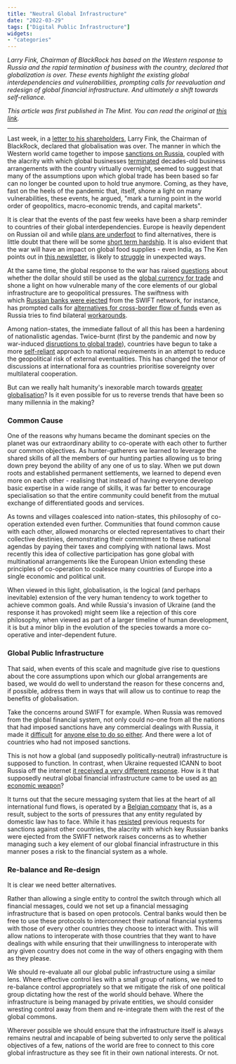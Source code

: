 ```yaml
---
title: "Neutral Global Infrastructure"
date: "2022-03-29"
tags: ["Digital Public Infrastructure"]
widgets: 
- "categories"
---
```


*Larry Fink, Chairman of BlackRock has based on the Western response to Russia and the rapid termination of business with the country, declared that globalization is over. These events highlight the existing global interdependencies and vulnerabilities, prompting calls for reevaluation and redesign of global financial infrastructure. And ultimately a shift towards self-reliance.*

<!--more-->

*This article was first published in The Mint. You can read the original at [this link](https://www.livemint.com/opinion/columns/globalization-is-dying-long-may-the-phenomenon-live-11648573403261.html).*

---

Last week, in a [letter to his shareholders](https://www.blackrock.com/corporate/investor-relations/larry-fink-chairmans-letter?campaign_id=4&emc=edit_dk_20220324&instance_id=56595&nl=dealbook&regi_id=76211278&segment_id=86425&te=1&user_id=7965f8a3bc75ea080d96e1dfea67c214), Larry Fink, the Chairman of BlackRock, declared that globalisation was over. The manner in which the Western world came together to impose [sanctions on Russia](https://correctiv.org/en/latest-stories/2022/03/01/sanctions-tracker-live-monitoring-of-all-sanctions-against-russia/), coupled with the alacrity with which global businesses [terminated](https://www.theguardian.com/world/2022/mar/12/mcdonalds-russia-departure-more-than-burgers-west-putin) decades-old business arrangements with the country virtually overnight, seemed to suggest that many of the assumptions upon which global trade has been based so far can no longer be counted upon to hold true anymore. Coming, as they have, fast on the heels of the pandemic that, itself, shone a light on many vulnerabilities, these events, he argued, "mark a turning point in the world order of geopolitics, macro-economic trends, and capital markets".

It is clear that the events of the past few weeks have been a sharp reminder to countries of their global interdependencies. Europe is heavily dependent on Russian oil and while [plans are underfoot](https://www.ft.com/content/d702e4cc-a688-4dba-a05a-dfbd1f9442f9) to find alternatives, there is little doubt that there will be some [short term hardship](https://www.ft.com/content/46d8de37-5969-4d61-a168-d68085dab224#post-914aaa34-4ef2-43de-a698-fd89c8c4b21c). It is also evident that the war will have an impact on global food supplies - even India, as The Ken points out in [this newsletter](https://the-ken.com/the-nutgraf/india-ukraine-and-sunflowers/), is likely to [struggle](https://www.reuters.com/business/retail-consumer/india-buys-russian-sunoil-record-high-price-ukraine-supplies-halt-2022-03-29/) in unexpected ways.

At the same time, the global response to the war has raised [questions](https://www.firstpost.com/opinion/the-ukraine-war-and-after-is-dollar-losing-heft-as-reserve-currency-10494231.html) about whether the dollar should still be used as the [global currency for trade](https://www.ft.com/content/5f13270f-9293-42f9-a4f0-13290109ea02) and shone a light on how vulnerable many of the core elements of our global infrastructure are to geopolitical pressures. The swiftness with which [Russian banks were ejected](https://www.reuters.com/business/finance/eu-excludes-seven-russian-banks-swift-official-journal-2022-03-02/) from the SWIFT network, for instance, has prompted calls for [alternatives for cross-border flow of funds](https://www.tradefinanceglobal.com/posts/is-the-war-in-ukraine-speeding-up-the-development-of-alternatives-to-swift/) even as Russia tries to find bilateral [workarounds](https://asiatimes.com/2022/02/chinas-swift-alternative-may-undercut-us-sanctions/).

Among nation-states, the immediate fallout of all this has been a hardening of nationalistic agendas. Twice-burnt (first by the pandemic and now by war-induced [disruptions to global trade](https://clepa.eu/mediaroom/russia-ukraine-crisis-poses-great-risk-to-global-supply-chains/)), countries have begun to take a more [self-reliant](https://www.financialexpress.com/economy/past-covid19-world-india-to-focus-on-self-reliance-as-it-moves-to-revamp-its-economy/2034825/) approach to national requirements in an attempt to reduce the geopolitical risk of external eventualities. This has changed the tenor of discussions at international fora as countries prioritise sovereignty over multilateral cooperation.

But can we really halt humanity's inexorable march towards [greater globalisation](https://www.economist.com/leaders/2022/03/19/confronting-russia-shows-the-tension-between-free-trade-and-freedom)? Is it even possible for us to reverse trends that have been so many millennia in the making?

### Common Cause

One of the reasons why humans became the dominant species on the planet was our extraordinary ability to co-operate with each other to further our common objectives. As hunter-gatherers we learned to leverage the shared skills of all the members of our hunting parties allowing us to bring down prey beyond the ability of any one of us to slay. When we put down roots and established permanent settlements, we learned to depend even more on each other - realising that instead of having everyone develop basic expertise in a wide range of skills, it was far better to encourage specialisation so that the entire community could benefit from the mutual exchange of differentiated goods and services.

As towns and villages coalesced into nation-states, this philosophy of co-operation extended even further. Communities that found common cause with each other, allowed monarchs or elected representatives to chart their collective destinies, demonstrating their commitment to these national agendas by paying their taxes and complying with national laws. Most recently this idea of collective participation has gone global with multinational arrangements like the European Union extending these principles of co-operation to coalesce many countries of Europe into a single economic and political unit.

When viewed in this light, globalisation, is the logical (and perhaps inevitable) extension of the very human tendency to work together to achieve common goals. And while Russia's invasion of Ukraine (and the response it has provoked) might seem like a rejection of this core philosophy, when viewed as part of a larger timeline of human development, it is but a minor blip in the evolution of the species towards a more co-operative and inter-dependent future.

### Global Public Infrastructure

That said, when events of this scale and magnitude give rise to questions about the core assumptions upon which our global arrangements are based, we would do well to understand the reason for these concerns and, if possible, address them in ways that will allow us to continue to reap the benefits of globalisation.

Take the concerns around SWIFT for example. When Russia was removed from the global financial system, not only could no-one from all the nations that had imposed sanctions have any commercial dealings with Russia, it made it [difficult](https://asiatimes.com/2022/03/india-russia-currency-swaps-bypass-us-sanctions/) for [anyone else to do so either](https://economictimes.indiatimes.com/industry/energy/oil-gas/russian-banks-exclusion-from-swift-to-hurt-indian-oil-companies/articleshow/89907882.cms). And there were a lot of countries who had not imposed sanctions.

This is not how a global (and supposedly politically-neutral) infrastructure is supposed to function. In contrast, when Ukraine requested ICANN to boot Russia off the internet [it received a very different response](https://www.techspot.com/news/93658-icann-rejects-request-ukraine-kick-russia-off-internet.html). How is it that supposedly neutral global financial infrastructure came to be used as [an economic weapon](https://worldpursue.com/what-is-the-swift-system-that-the-west-uses-as-a-weapon-against-russia/)?

It turns out that the secure messaging system that lies at the heart of all international fund flows, is operated by a [Belgian company](https://www.swift.com/about-us/organisation-governance) that is, as a result, subject to the sorts of pressures that any entity regulated by domestic law has to face. While it has [resisted](https://www.swift.com/about-us/legal/compliance-0/swift-and-sanctions#does-swift-expel-banks?) previous requests for sanctions against other countries, the alacrity with which key Russian banks were ejected from the SWIFT network raises concerns as to whether managing such a key element of our global financial infrastructure in this manner poses a risk to the financial system as a whole.

### Re-balance and Re-design

It is clear we need better alternatives.

Rather than allowing a single entity to control the switch through which all financial messages, could we not set up a financial messaging infrastructure that is based on open protocols. Central banks would then be free to use these protocols to interconnect their national financial systems with those of every other countries they choose to interact with. This will allow nations to interoperate with those countries that they want to have dealings with while ensuring that their unwillingness to interoperate with any given country does not come in the way of others engaging with them as they please.

We should re-evaluate all our global public infrastructure using a similar lens. Where effective control lies with a small group of nations, we need to re-balance control appropriately so that we mitigate the risk of one political group dictating how the rest of the world should behave. Where the infrastructure is being managed by private entities, we should consider wresting control away from them and re-integrate them with the rest of the global commons.

Wherever possible we should ensure that the infrastructure itself is always remains neutral and incapable of being subverted to only serve the political objectives of a few, nations of the world are free to connect to this core global infrastructure as they see fit in their own national interests. Or not.

